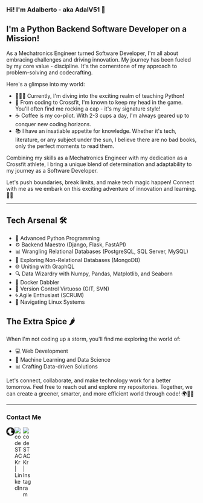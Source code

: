 ### Hi! I'm Adalberto - aka AdalV51 👋

## I'm a Python Backend Software Developer on a Mission!

As a Mechatronics Engineer turned Software Developer, I'm all about embracing challenges and driving innovation. My journey has been fueled by my core value - discipline. It's the cornerstone of my approach to problem-solving and codecrafting.

Here's a glimpse into my world:

- 👨🏻‍💻 Currently, I'm diving into the exciting realm of teaching Python!
- 🧢 From coding to Crossfit, I'm known to keep my head in the game. You'll often find me rocking a cap - it's my signature style!
- ☕ Coffee is my co-pilot. With 2-3 cups a day, I'm always geared up to conquer new coding horizons.
- 📚 I have an insatiable appetite for knowledge. Whether it's tech, literature, or any subject under the sun, I believe there are no bad books, only the perfect moments to read them.

Combining my skills as a Mechatronics Engineer with my dedication as a Crossfit athlete, I bring a unique blend of determination and adaptability to my journey as a Software Developer.

Let's push boundaries, break limits, and make tech magic happen! Connect with me as we embark on this exciting adventure of innovation and learning. 🚀🔥

---

## Tech Arsenal 🛠️

- 🐍 Advanced Python Programming
- ⚙️ Backend Maestro (Django, Flask, FastAPI)
- 📊 Wrangling Relational Databases (PostgreSQL, SQL Server, MySQL)
- 📒 Exploring Non-Relational Databases (MongoDB)
- 🌐 Uniting with GraphQL
- 🔍 Data Wizardry with Numpy, Pandas, Matplotlib, and Seaborn
- 🐳 Docker Dabbler
- 📜 Version Control Virtuoso (GIT, SVN)
- 🌀 Agile Enthusiast (SCRUM)
- 🐧 Navigating Linux Systems

## The Extra Spice 🌶️

When I'm not coding up a storm, you'll find me exploring the world of:

- 💻 Web Development
- 🤖 Machine Learning and Data Science
- 📊 Crafting Data-driven Solutions

Let's connect, collaborate, and make technology work for a better tomorrow. Feel free to reach out and explore my repositories. Together, we can create a greener, smarter, and more efficient world through code! 🌍👨‍💻

---

### Contact Me
[<img align="left" alt="codeSTACKr.com" width="22px" src="https://raw.githubusercontent.com/iconic/open-iconic/master/svg/globe.svg" />][website]
[<img align="left" alt="codeSTACKr | LinkedIn" width="22px" src="https://cdn.jsdelivr.net/npm/simple-icons@v3/icons/linkedin.svg" />][linkedin]
[<img align="left" alt="codeSTACKr | Instagram" width="22px" src="https://cdn.jsdelivr.net/npm/simple-icons@v3/icons/instagram.svg" />][instagram]

[website]: https://github.com/AdalV51
[GitHub]: https://github.com/AdalV51
[instagram]: https://www.instagram.com/adalv51
[linkedin]: https://www.linkedin.com/in/adalberto-v%C3%A1zquez-rom%C3%A1n-2468811b2/
